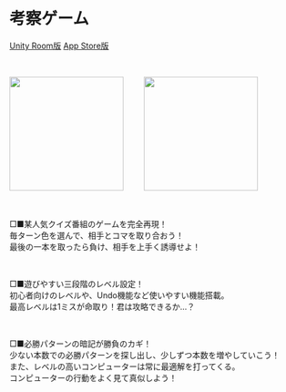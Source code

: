 # 考察ゲーム
<a href="https://unityroom.com/games/zunouou"> Unity Room版</a>
<a href="https://apps.apple.com/jp/app/misere-nim/id1584398139"> App Store版</a>

<br>
<p>
  <img height="200" src="https://object-storage.tyo1.conoha.io/v1/nc_df3bdbc45bc04950b558834f5728517a/unityroom_production/image/17279/2732x2048jp.png">
  &emsp;&emsp;
  <img height="200" src="https://object-storage.tyo1.conoha.io/v1/nc_df3bdbc45bc04950b558834f5728517a/unityroom_production/image/17280/game2732x2048.png">
</p>
<br>



<p>
  □■某人気クイズ番組のゲームを完全再現！
  <br/>
  毎ターン色を選んで、相手とコマを取り合おう！
  <br/>
  最後の一本を取ったら負け、相手を上手く誘導せよ！
</p>

<br/>
<p>
  □■遊びやすい三段階のレベル設定！
  <br/>
  初心者向けのレベルや、Undo機能など使いやすい機能搭載。
  <br/>
  最高レベルは1ミスが命取り！君は攻略できるか...？
</p>

<br/>
<p>
  □■必勝パターンの暗記が勝負のカギ！
  <br/>
  少ない本数での必勝パターンを探し出し、少しずつ本数を増やしていこう！
  <br/>
  また、レベルの高いコンピューターは常に最適解を打ってくる。
  <br/>
  コンピューターの行動をよく見て真似しよう！
</p>
